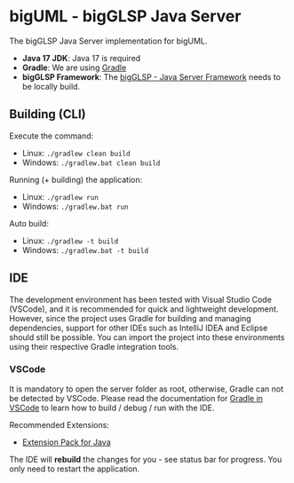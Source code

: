 # bigUML - bigGLSP Java Server

The bigGLSP Java Server implementation for bigUML.

- **Java 17 JDK**: Java 17 is required
- **Gradle**: We are using [Gradle](https://gradle.org/)
- **bigGLSP Framework**: The [bigGLSP - Java Server Framework](https://github.com/glsp-extensions/bigGLSP-framework) needs to be locally build.

## Building (CLI)

Execute the command:

- Linux: `./gradlew clean build`
- Windows: `./gradlew.bat clean build`

Running (+ building) the application:

- Linux: `./gradlew run`
- Windows: `./gradlew.bat run`

Auto build:

- Linux: `./gradlew -t build`
- Windows: `./gradlew.bat -t build`

## IDE

The development environment has been tested with Visual Studio Code (VSCode), and it is recommended for quick and lightweight development. However, since the project uses Gradle for building and managing dependencies, support for other IDEs such as IntelliJ IDEA and Eclipse should still be possible. You can import the project into these environments using their respective Gradle integration tools.

### VSCode

It is mandatory to open the server folder as root, otherwise, Gradle can not be detected by VSCode. Please read the documentation for [Gradle in VSCode](https://code.visualstudio.com/docs/java/java-build#_gradle) to learn how to build / debug / run with the IDE.

Recommended Extensions:

- [Extension Pack for Java](https://marketplace.visualstudio.com/items?itemName=vscjava.vscode-java-pack)

The IDE will **rebuild** the changes for you - see status bar for progress. You only need to restart the application.
